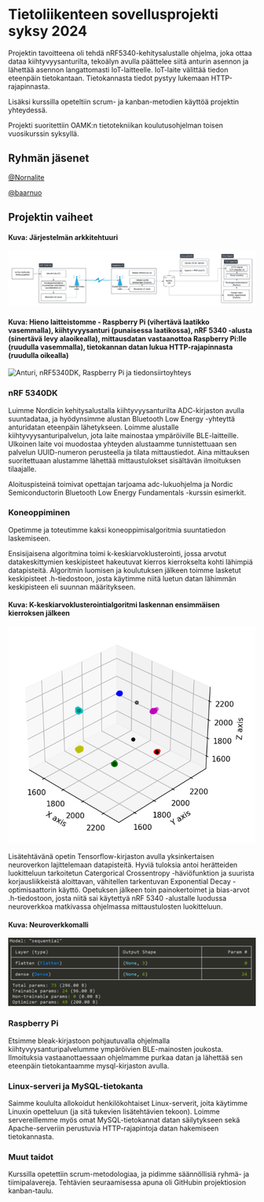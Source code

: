 # Tietoliikenteen sovellusprojekti syksy 2024

Projektin tavoitteena oli tehdä nRF5340-kehitysalustalle ohjelma, joka ottaa dataa kiihtyvyysanturilta, tekoälyn avulla päättelee siitä anturin asennon ja lähettää asennon langattomasti IoT-laitteelle. IoT-laite välittää tiedon eteenpäin tietokantaan. Tietokannasta tiedot pystyy lukemaan HTTP-rajapinnasta.

Lisäksi kurssilla opeteltiin scrum- ja kanban-metodien käyttöä projektin yhteydessä.

Projekti suoritettiin OAMK:n tietotekniikan koulutusohjelman toisen vuosikurssin syksyllä.

## Ryhmän jäsenet

[@Nornalite](https://github.com/Nornalite/)

[@baarnuo](https://github.com/baarnuo/)

## Projektin vaiheet

#### Kuva: Järjestelmän arkkitehtuuri
![Arkkitehtuurikuva](readme_images/Arkkitehtuurikuva_2.png?raw=true)

#### Kuva: Hieno laitteistomme - Raspberry Pi (vihertävä laatikko vasemmalla), kiihtyvyysanturi (punaisessa laatikossa), nRF 5340 -alusta (sinertävä levy alaoikealla), mittausdatan vastaanottoa Raspberry Pi:lle (ruudulla vasemmalla), tietokannan datan lukua HTTP-rajapinnasta (ruudulla oikealla)
![Anturi, nRF5340DK, Raspberry Pi ja tiedonsiirtoyhteys](readme_images/setup.jpg?raw=true)

### nRF 5340DK
Luimme Nordicin kehitysalustalla kiihtyvyysanturilta ADC-kirjaston avulla suuntadataa, ja hyödynsimme alustan Bluetooth Low Energy -yhteyttä anturidatan eteenpäin lähetykseen. Loimme alustalle kiihtyvyysanturipalvelun, jota laite mainostaa ympäröiville BLE-laitteille. Ulkoinen laite voi muodostaa yhteyden alustaamme tunnistettuaan sen palvelun UUID-numeron perusteella ja tilata mittaustiedot. Aina mittauksen suoritettuaan alustamme lähettää mittaustulokset sisältävän ilmoituksen tilaajalle.

Aloituspisteinä toimivat opettajan tarjoama adc-lukuohjelma ja Nordic Semiconductorin Bluetooth Low Energy Fundamentals -kurssin esimerkit.

### Koneoppiminen
Opetimme ja toteutimme kaksi koneoppimisalgoritmia suuntatiedon laskemiseen.

Ensisijaisena algoritmina toimi k-keskiarvoklusterointi, jossa arvotut datakeskittymien keskipisteet hakeutuvat kierros kierrokselta kohti lähimpiä datapisteitä. Algoritmin luomisen ja koulutuksen jälkeen toimme lasketut keskipisteet .h-tiedostoon, josta käytimme niitä luetun datan lähimmän keskipisteen eli suunnan määritykseen.

#### Kuva: K-keskiarvoklusterointialgoritmi laskennan ensimmäisen kierroksen jälkeen
![K-keskiarvoklusterointialgoritmi laskennan ensimmäisen kierroksen jälkeen](readme_images/readings_with_centers.png?raw=true)

Lisätehtävänä opetin Tensorflow-kirjaston avulla yksinkertaisen neuroverkon lajittelemaan datapisteitä. Hyviä tuloksia antoi herätteiden luokitteluun tarkoitetun Catergorical Crossentropy -häviöfunktion ja suurista korjausliikkeistä aloittavan, vähitellen tarkentuvan Exponential Decay -optimisaattorin käyttö. Opetuksen jälkeen toin painokertoimet ja bias-arvot .h-tiedostoon, josta niitä sai käytettyä nRF 5340 -alustalle luodussa neuroverkkoa matkivassa ohjelmassa mittaustulosten luokitteluun.

#### Kuva: Neuroverkkomalli
![Neuroverkkomalli](readme_images/cnn_model.png?raw=true)

### Raspberry Pi
Etsimme bleak-kirjastoon pohjautuvalla ohjelmalla kiihtyvyysanturipalvelumme ympäröivien BLE-mainosten joukosta. Ilmoituksia vastaanottaessaan ohjelmamme purkaa datan ja lähettää sen eteenpäin tietokantaamme mysql-kirjaston avulla.

### Linux-serveri ja MySQL-tietokanta
Saimme koululta allokoidut henkilökohtaiset Linux-serverit, joita käytimme Linuxin opetteluun (ja sitä tukevien lisätehtävien tekoon). Loimme servereillemme myös omat MySQL-tietokannat datan säilytykseen sekä Apache-serveriin perustuvia HTTP-rajapintoja datan hakemiseen tietokannasta.

### Muut taidot
Kurssilla opetettiin scrum-metodologiaa, ja pidimme säännöllisiä ryhmä- ja tiimipalavereja. Tehtävien seuraamisessa apuna oli GitHubin projektiosion kanban-taulu.